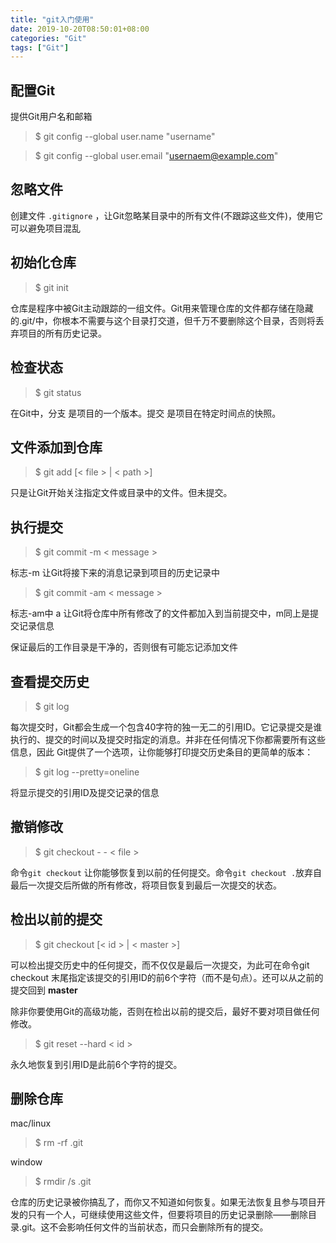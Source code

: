 ```yaml
---
title: "git入门使用"
date: 2019-10-20T08:50:01+08:00
categories: "Git"
tags: ["Git"]
---
```


## 配置Git

提供Git用户名和邮箱

> $ git config --global user.name "username"

> $ git config --global user.email "usernaem@example.com"

## 忽略文件

创建文件 `.gitignore` ，让Git忽略某目录中的所有文件(不跟踪这些文件)，使用它可以避免项目混乱

## 初始化仓库

> $ git init


仓库是程序中被Git主动跟踪的一组文件。Git用来管理仓库的文件都存储在隐藏的.git/中，你根本不需要与这个目录打交道，但千万不要删除这个目录，否则将丢弃项目的所有历史记录。

## 检查状态

> $ git status

在Git中，分支 是项目的一个版本。提交 是项目在特定时间点的快照。

## 文件添加到仓库

> $ git add [< file > | < path >]

只是让Git开始关注指定文件或目录中的文件。但未提交。

## 执行提交

> $ git commit -m < message >

标志-m 让Git将接下来的消息记录到项目的历史记录中

> $ git commit -am < message >

标志-am中 a 让Git将仓库中所有修改了的文件都加入到当前提交中，m同上是提交记录信息

保证最后的工作目录是干净的，否则很有可能忘记添加文件

## 查看提交历史

> $ git log

每次提交时，Git都会生成一个包含40字符的独一无二的引用ID。它记录提交是谁执行的、提交的时间以及提交时指定的消息。并非在任何情况下你都需要所有这些信息，因此
Git提供了一个选项，让你能够打印提交历史条目的更简单的版本：

> $ git log --pretty=oneline

将显示提交的引用ID及提交记录的信息

## 撤销修改

> $ git  checkout - - < file >

命令`git checkout` 让你能够恢复到以前的任何提交。命令`git checkout .`放弃自最后一次提交后所做的所有修改，将项目恢复到最后一次提交的状态。

## 检出以前的提交

> $ git checkout [< id > | < master >]

可以检出提交历史中的任何提交，而不仅仅是最后一次提交，为此可在命令git checkout 末尾指定该提交的引用ID的前6个字符（而不是句点）。还可以从之前的提交回到 **master**

除非你要使用Git的高级功能，否则在检出以前的提交后，最好不要对项目做任何修改。

> $ git reset --hard < id >

永久地恢复到引用ID是此前6个字符的提交。

## 删除仓库

mac/linux
> $ rm -rf .git

window
> $ rmdir /s .git

仓库的历史记录被你搞乱了，而你又不知道如何恢复。如果无法恢复且参与项目开发的只有一个人，可继续使用这些文件，但要将项目的历史记录删除——删除目录.git。这不会影响任何文件的当前状态，而只会删除所有的提交。
